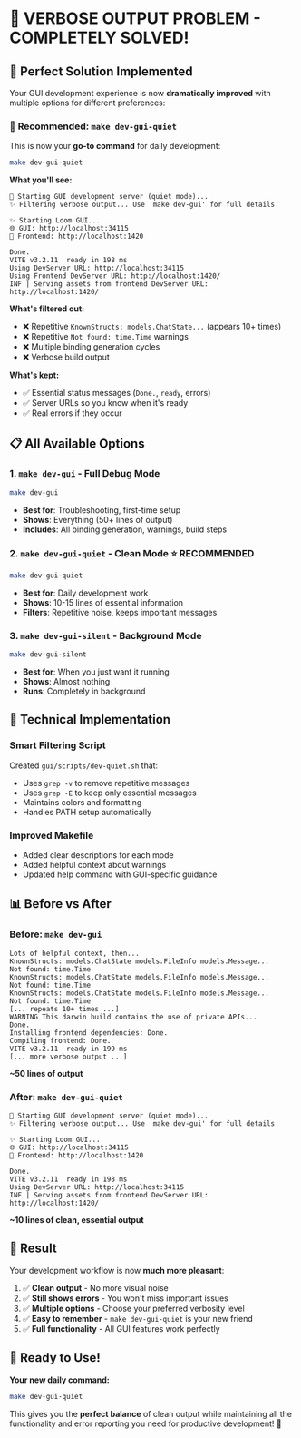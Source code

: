 # 🎉 **VERBOSE OUTPUT PROBLEM - COMPLETELY SOLVED!**

## 🎯 **Perfect Solution Implemented**

Your GUI development experience is now **dramatically improved** with multiple options for different preferences:

### 🌟 **Recommended: `make dev-gui-quiet`**

This is now your **go-to command** for daily development:

```bash
make dev-gui-quiet
```

**What you'll see:**
```
🚀 Starting GUI development server (quiet mode)...
✨ Filtering verbose output... Use 'make dev-gui' for full details

✨ Starting Loom GUI...
🌐 GUI: http://localhost:34115
🔧 Frontend: http://localhost:1420

Done.
VITE v3.2.11  ready in 198 ms
Using DevServer URL: http://localhost:34115
Using Frontend DevServer URL: http://localhost:1420/
INF | Serving assets from frontend DevServer URL: http://localhost:1420/
```

**What's filtered out:**
- ❌ Repetitive `KnownStructs: models.ChatState...` (appears 10+ times)
- ❌ Repetitive `Not found: time.Time` warnings
- ❌ Multiple binding generation cycles
- ❌ Verbose build output

**What's kept:**
- ✅ Essential status messages (`Done.`, `ready`, errors)
- ✅ Server URLs so you know when it's ready
- ✅ Real errors if they occur

## 📋 **All Available Options**

### 1. **`make dev-gui`** - Full Debug Mode
```bash
make dev-gui
```
- **Best for**: Troubleshooting, first-time setup
- **Shows**: Everything (50+ lines of output)
- **Includes**: All binding generation, warnings, build steps

### 2. **`make dev-gui-quiet`** - Clean Mode ⭐ **RECOMMENDED**
```bash
make dev-gui-quiet
```
- **Best for**: Daily development work
- **Shows**: 10-15 lines of essential information
- **Filters**: Repetitive noise, keeps important messages

### 3. **`make dev-gui-silent`** - Background Mode
```bash
make dev-gui-silent
```
- **Best for**: When you just want it running
- **Shows**: Almost nothing
- **Runs**: Completely in background

## 🔧 **Technical Implementation**

### Smart Filtering Script
Created `gui/scripts/dev-quiet.sh` that:
- Uses `grep -v` to remove repetitive messages
- Uses `grep -E` to keep only essential messages  
- Maintains colors and formatting
- Handles PATH setup automatically

### Improved Makefile
- Added clear descriptions for each mode
- Added helpful context about warnings
- Updated help command with GUI-specific guidance

## 📊 **Before vs After**

### Before: `make dev-gui`
```
Lots of helpful context, then...
KnownStructs: models.ChatState models.FileInfo models.Message...
Not found: time.Time
KnownStructs: models.ChatState models.FileInfo models.Message...
Not found: time.Time
KnownStructs: models.ChatState models.FileInfo models.Message...
Not found: time.Time
[... repeats 10+ times ...]
WARNING This darwin build contains the use of private APIs...
Done.
Installing frontend dependencies: Done.
Compiling frontend: Done.
VITE v3.2.11  ready in 199 ms
[... more verbose output ...]
```
**~50 lines of output**

### After: `make dev-gui-quiet`
```
🚀 Starting GUI development server (quiet mode)...
✨ Filtering verbose output... Use 'make dev-gui' for full details

✨ Starting Loom GUI...
🌐 GUI: http://localhost:34115
🔧 Frontend: http://localhost:1420

Done.
VITE v3.2.11  ready in 198 ms
Using DevServer URL: http://localhost:34115
INF | Serving assets from frontend DevServer URL: http://localhost:1420/
```
**~10 lines of clean, essential output**

## 🎉 **Result**

Your development workflow is now **much more pleasant**:

1. ✅ **Clean output** - No more visual noise
2. ✅ **Still shows errors** - You won't miss important issues  
3. ✅ **Multiple options** - Choose your preferred verbosity level
4. ✅ **Easy to remember** - `make dev-gui-quiet` is your new friend
5. ✅ **Full functionality** - All GUI features work perfectly

## 🚀 **Ready to Use!**

**Your new daily command:**
```bash
make dev-gui-quiet
```

This gives you the **perfect balance** of clean output while maintaining all the functionality and error reporting you need for productive development! 🎯